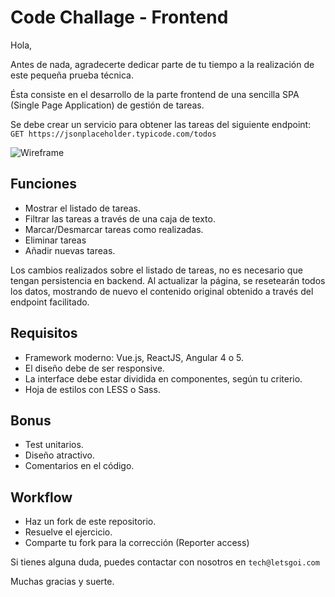 # Code Challage - Frontend
Hola,

Antes de nada, agradecerte dedicar parte de tu tiempo a la realización de este pequeña prueba técnica.

Ésta consiste en el desarrollo de la parte frontend de una sencilla SPA (Single Page Application) de gestión de tareas.

Se debe crear un servicio para obtener las tareas del siguiente endpoint:
`GET https://jsonplaceholder.typicode.com/todos`


![Wireframe](https://puu.sh/yWLQy/530cabea29.png)

## Funciones
- Mostrar el listado de tareas.
- Filtrar las tareas a través de una caja de texto.
- Marcar/Desmarcar tareas como realizadas.
- Eliminar tareas
- Añadir nuevas tareas.

Los cambios realizados sobre el listado de tareas, no es necesario que tengan persistencia en backend. Al actualizar la página, se resetearán todos los datos, mostrando de nuevo el contenido original obtenido a través del endpoint facilitado.

## Requisitos
- Framework moderno: Vue.js, ReactJS, Angular 4 o 5.
- El diseño debe de ser responsive.
- La interface debe estar dividida en componentes, según tu criterio.
- Hoja de estilos con LESS o Sass.
## Bonus
- Test unitarios.
- Diseño atractivo.
- Comentarios en el código.
## Workflow
- Haz un fork de este repositorio.
- Resuelve el ejercicio.
- Comparte tu fork para la corrección (Reporter access)

Si tienes alguna duda, puedes contactar con nosotros en `tech@letsgoi.com`

Muchas gracias y suerte.